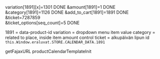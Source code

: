 variation[1891][x]=1301         DONE
&amount[1891]=1                 DONE
&category[1891]=1126            DONE
&add_to_cart[1891]=1891         DONE
&ticket=7287859   
&ticket_options[seq_count]=5    DONE


1891 = data-product-id
variation = dropdown menu item value
category = related to place, inside item amount control
ticket = alkupäivän lipun id `this.Window.eraluvat.STORE.CALENDAR_DATA.1891`


getFajaxURL
productCalendarTemplateInit